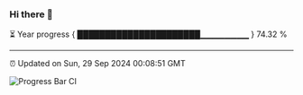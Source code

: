 ### Hi there 👋

⏳ Year progress { ██████████████████████▁▁▁▁▁▁▁▁ } 74.32 %

---

⏰ Updated on Sun, 29 Sep 2024 00:08:51 GMT

![Progress Bar CI](https://github.com/EinsPommes/EinsPommes/blob/main/.github/workflows/main.yml)

